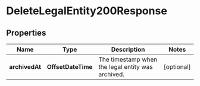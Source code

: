 

# DeleteLegalEntity200Response


## Properties

| Name | Type | Description | Notes |
|------------ | ------------- | ------------- | -------------|
|**archivedAt** | **OffsetDateTime** | The timestamp when the legal entity was archived. |  [optional] |



